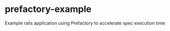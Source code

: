 prefactory-example
==================

Example rails application using Prefactory to accelerate spec execution time
